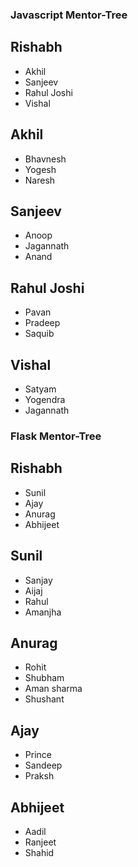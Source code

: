 ### Javascript Mentor-Tree
## Rishabh
- Akhil
- Sanjeev
- Rahul Joshi
- Vishal

## Akhil
- Bhavnesh
- Yogesh
- Naresh

## Sanjeev
- Anoop
- Jagannath
- Anand

## Rahul Joshi
- Pavan
- Pradeep
- Saquib

## Vishal
- Satyam
- Yogendra
- Jagannath

### Flask Mentor-Tree
## Rishabh
- Sunil
- Ajay
- Anurag
- Abhijeet

## Sunil
- Sanjay
- Aijaj
- Rahul
- Amanjha

## Anurag
- Rohit
- Shubham
- Aman sharma
- Shushant

## Ajay
- Prince
- Sandeep
- Praksh

## Abhijeet
- Aadil
- Ranjeet
- Shahid
